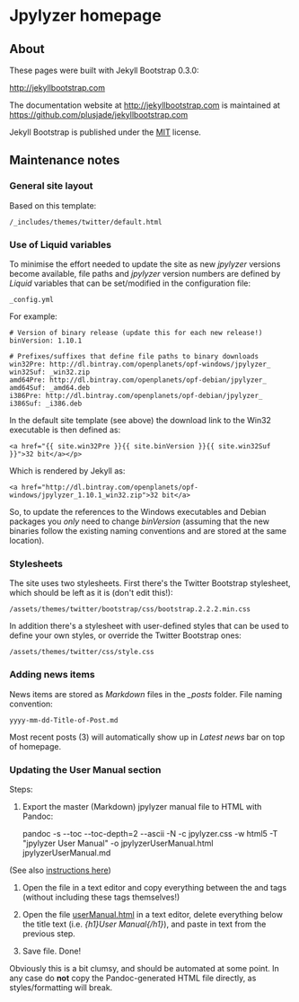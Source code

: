 # Jpylyzer homepage

## About
These pages were built with Jekyll Bootstrap 0.3.0:

<http://jekyllbootstrap.com>

The documentation website at <http://jekyllbootstrap.com> is maintained at https://github.com/plusjade/jekyllbootstrap.com

Jekyll Bootstrap is published under the [MIT](http://opensource.org/licenses/MIT) license.

## Maintenance notes

### General site layout
Based on this template:

    /_includes/themes/twitter/default.html

### Use of Liquid variables
To minimise the effort needed to update the site as new *jpylyzer* versions become available, file paths and *jpylyzer* version numbers are defined by *Liquid* variables that can be set/modified in the configuration file:

    _config.yml

For example:
    
    # Version of binary release (update this for each new release!)
    binVersion: 1.10.1
    
    # Prefixes/suffixes that define file paths to binary downloads
    win32Pre: http://dl.bintray.com/openplanets/opf-windows/jpylyzer_
    win32Suf: _win32.zip
    amd64Pre: http://dl.bintray.com/openplanets/opf-debian/jpylyzer_
    amd64Suf: _amd64.deb
    i386Pre: http://dl.bintray.com/openplanets/opf-debian/jpylyzer_
    i386Suf: _i386.deb

In the default site template (see above) the download link to the Win32 executable is then defined as:

    <a href="{{ site.win32Pre }}{{ site.binVersion }}{{ site.win32Suf }}">32 bit</a></p>

Which is rendered by Jekyll as:

    <a href="http://dl.bintray.com/openplanets/opf-windows/jpylyzer_1.10.1_win32.zip">32 bit</a>

So, to update the references to the Windows executables and Debian packages you *only* need to change *binVersion* (assuming that the new binaries follow the existing naming conventions and are stored at the same location).

### Stylesheets
The site uses two stylesheets. First there's the Twitter Bootstrap stylesheet, which should be left as it is (don't edit this!):

    /assets/themes/twitter/bootstrap/css/bootstrap.2.2.2.min.css

In addition there's a stylesheet with user-defined styles that can be used to define your own styles, or override the Twitter Bootstrap ones:

    /assets/themes/twitter/css/style.css

### Adding news items
News items are stored as *Markdown* files in the *\_posts* folder. File naming convention:

    yyyy-mm-dd-Title-of-Post.md

Most recent posts (3) will automatically show up in *Latest news* bar on top of homepage.

### Updating the User Manual section

Steps:

1. Export the master (Markdown) jpylyzer manual file to HTML with Pandoc:

    pandoc -s --toc --toc-depth=2 --ascii -N -c jpylyzer.css -w html5 
    -T "jpylyzer User Manual"  -o jpylyzerUserManual.html jpylyzerUserManual.md 

(See also [instructions here](https://github.com/openpreserve/jpylyzer/tree/master/doc#export-to-html))

1. Open the file in a text editor and copy everything between the *<body>* and *</body>* tags (without including these tags themselves!)

1. Open the file [userManual.html](userManual.html) in a text editor, delete everything below the title text (i.e. *{h1}User Manual{/h1}*), and paste in text from the previous step.

1. Save file. Done!

Obviously this is a bit clumsy, and should be automated at some point. In any case do **not** copy the Pandoc-generated HTML file directly, as styles/formatting will break.
 
 


